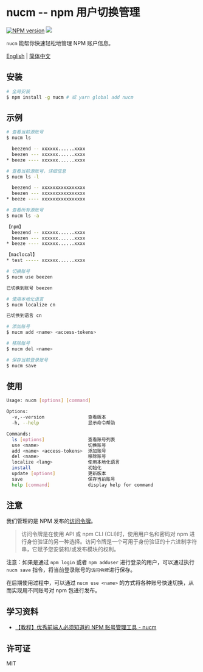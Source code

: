 # nucm -- npm 用户切换管理

[![NPM version][npm-image]][npm-url]
![](https://img.shields.io/badge/build-passing-green)

`nucm` 能帮你快速轻松地管理 NPM 账户信息。

[English](./README.md) | [简体中文](./README_CN.md)

## 安装

```bash
# 全局安装
$ npm install -g nucm # 或 yarn global add nucm
```

## 示例

```bash
# 查看当前源账号
$ nucm ls

  beezend -- xxxxxx......xxxx
  beezen --- xxxxxx......xxxx
* beeze ---- xxxxxx......xxxx

# 查看当前源账号，详细信息
$ nucm ls -l

  beezend -- xxxxxxxxxxxxxxxx
  beezen --- xxxxxxxxxxxxxxxx
* beeze ---- xxxxxxxxxxxxxxxx

# 查看所有源账号
$ nucm ls -a

【npm】
  beezend -- xxxxxx......xxxx
  beezen --- xxxxxx......xxxx
* beeze ---- xxxxxx......xxxx

【maclocal】
* test ----- xxxxxx......xxxx
```

```bash
# 切换账号
$ nucm use beezen

已切换到账号 beezen
```

```bash
# 使用本地化语言
$ nucm localize cn

已切换到语言 cn
```

```bash
# 添加账号
$ nucm add <name> <access-tokens>

# 移除账号
$ nucm del <name>
```

```bash
# 保存当前登录账号
$ nucm save 
```

## 使用

```bash
Usage: nucm [options] [command]

Options:
  -v,--version                查看版本
  -h, --help                  显示命令帮助

Commands:
  ls [options]                查看账号列表
  use <name>                  切换账号
  add <name> <access-tokens>  添加账号
  del <name>                  移除账号
  localize <lang>             使用本地化语言
  install                     初始化
  update [options]            更新版本
  save                        保存当前账号
  help [command]              display help for command
```

## 注意

我们管理的是 NPM 发布的[访问令牌](https://docs.npmjs.com/about-access-tokens)。

> 访问令牌是在使用 API 或 npm CLI (CLI)时，使用用户名和密码对 npm 进行身份验证的另一种选择。访问令牌是一个可用于身份验证的十六进制字符串，它赋予您安装和/或发布模块的权利。

注意：如果是通过 `npm login` 或者 `npm adduser` 进行登录的用户，可以通过执行 `nucm save` 指令，将当前登录账号的`访问令牌`进行保存。

在后期使用过程中，可以通过 `nucm use <name>` 的方式将各种账号快速切换，从而实现用不同账号对 npm 包进行发布。
## 学习资料

- [【教程】优秀前端人必须知道的 NPM 账号管理工具 - nucm](https://juejin.cn/post/7059224326674841636)

## 许可证

MIT

[npm-url]: https://www.npmjs.com/package/nucm
[npm-image]: https://img.shields.io/npm/v/nucm.svg
